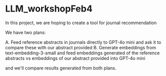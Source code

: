 # LLM_workshopFeb4

In this project, we are hoping to create a tool for journal recommendation

We have two plans:

A. Feed reference abstracts in journals directly to GPT-4o mini and ask it to compare these with our abstract provided
B. Generate embeddings from text-embedding-3-small and feed embeddings generated of the reference abstracts vs embeddings of our abstract provided into GPT-4o mini

and we'll compare results generated from both plans.

